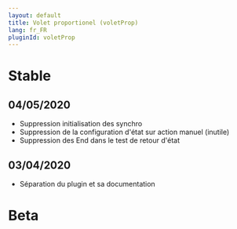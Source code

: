 ```yaml
---
layout: default
title: Volet proportionel (voletProp)
lang: fr_FR
pluginId: voletProp
---
```


# Stable
## 04/05/2020
* Suppression initialisation des synchro
* Suppression de la configuration d'état  sur action manuel (inutile)
* Suppression des End dans le test de retour d'état
## 03/04/2020
* Séparation du plugin et sa documentation
# Beta
